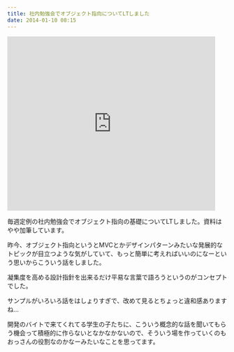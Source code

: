 ```yaml
---
title: 社内勉強会でオブジェクト指向についてLTしました
date: 2014-01-10 08:15
---
```


<iframe src="http://www.slideshare.net/slideshow/embed_code/29860005" width="476" height="400" frameborder="0" marginwidth="0" marginheight="0" scrolling="no"></iframe>

毎週定例の社内勉強会でオブジェクト指向の基礎についてLTしました。資料はやや加筆しています。

昨今、オブジェクト指向というとMVCとかデザインパターンみたいな発展的なトピックが目立つような気がしていて、もっと簡単に考えればいいのになーという思いからこういう話をしました。

凝集度を高める設計指針を出来るだけ平易な言葉で語ろうというのがコンセプトでした。

サンプルがいろいろ話をはしょりすぎで、改めて見るとちょっと違和感ありますね…

開発のバイトで来てくれてる学生の子たちに、こういう概念的な話を聞いてもらう機会って積極的に作らないとなかなかないので、そういう場を作っていくのもおっさんの役割なのかなーみたいなことを思ってます。
